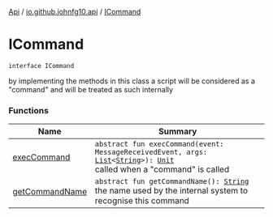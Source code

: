 [Api](../../index.md) / [io.github.johnfg10.api](../index.md) / [ICommand](./index.md)

# ICommand

`interface ICommand`

by implementing the methods in this class a script will be considered as a "command" and will be treated as such internally

### Functions

| Name | Summary |
|---|---|
| [execCommand](exec-command.md) | `abstract fun execCommand(event: MessageReceivedEvent, args: `[`List`](https://kotlinlang.org/api/latest/jvm/stdlib/kotlin.collections/-list/index.html)`<`[`String`](https://kotlinlang.org/api/latest/jvm/stdlib/kotlin/-string/index.html)`>): `[`Unit`](https://kotlinlang.org/api/latest/jvm/stdlib/kotlin/-unit/index.html)<br>called when a "command" is called |
| [getCommandName](get-command-name.md) | `abstract fun getCommandName(): `[`String`](https://kotlinlang.org/api/latest/jvm/stdlib/kotlin/-string/index.html)<br>the name used by the internal system to recognise this command |
